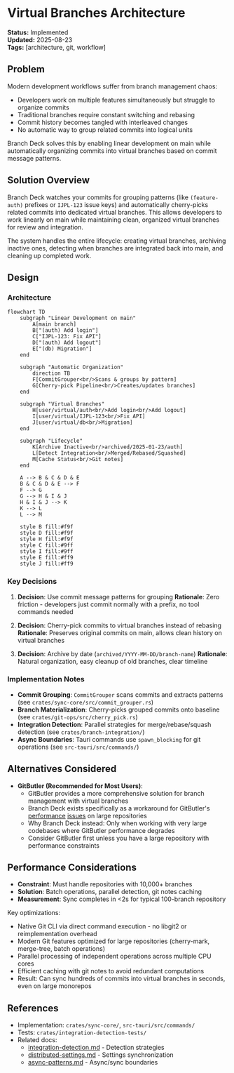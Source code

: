 # Virtual Branches Architecture

**Status:** Implemented  
**Updated:** 2025-08-23  
**Tags:** [architecture, git, workflow]

## Problem

Modern development workflows suffer from branch management chaos:
- Developers work on multiple features simultaneously but struggle to organize commits
- Traditional branches require constant switching and rebasing
- Commit history becomes tangled with interleaved changes
- No automatic way to group related commits into logical units

Branch Deck solves this by enabling linear development on main while automatically organizing commits into virtual branches based on commit message patterns.

## Solution Overview

Branch Deck watches your commits for grouping patterns (like `(feature-auth)` prefixes or `IJPL-123` issue keys) and automatically cherry-picks related commits into dedicated virtual branches. This allows developers to work linearly on main while maintaining clean, organized virtual branches for review and integration.

The system handles the entire lifecycle: creating virtual branches, archiving inactive ones, detecting when branches are integrated back into main, and cleaning up completed work.

## Design

### Architecture

```mermaid
flowchart TD
    subgraph "Linear Development on main"
        A[main branch]
        B["(auth) Add login"]
        C["IJPL-123: Fix API"]
        D["(auth) Add logout"]
        E["(db) Migration"]
    end
    
    subgraph "Automatic Organization"
        direction TB
        F[CommitGrouper<br/>Scans & groups by pattern]
        G[Cherry-pick Pipeline<br/>Creates/updates branches]
    end
    
    subgraph "Virtual Branches"
        H[user/virtual/auth<br/>Add login<br/>Add logout]
        I[user/virtual/IJPL-123<br/>Fix API]
        J[user/virtual/db<br/>Migration]
    end
    
    subgraph "Lifecycle"
        K[Archive Inactive<br/>archived/2025-01-23/auth]
        L[Detect Integration<br/>Merged/Rebased/Squashed]
        M[Cache Status<br/>Git notes]
    end
    
    A --> B & C & D & E
    B & C & D & E --> F
    F --> G
    G --> H & I & J
    H & I & J --> K
    K --> L
    L --> M
    
    style B fill:#f9f
    style D fill:#f9f
    style H fill:#f9f
    style C fill:#9ff
    style I fill:#9ff
    style E fill:#ff9
    style J fill:#ff9
```

### Key Decisions

1. **Decision**: Use commit message patterns for grouping
   **Rationale**: Zero friction - developers just commit normally with a prefix, no tool commands needed
   
2. **Decision**: Cherry-pick commits to virtual branches instead of rebasing
   **Rationale**: Preserves original commits on main, allows clean history on virtual branches

3. **Decision**: Archive by date (`archived/YYYY-MM-DD/branch-name`)
   **Rationale**: Natural organization, easy cleanup of old branches, clear timeline

### Implementation Notes

- **Commit Grouping**: `CommitGrouper` scans commits and extracts patterns (see `crates/sync-core/src/commit_grouper.rs`)
- **Branch Materialization**: Cherry-picks grouped commits onto baseline (see `crates/git-ops/src/cherry_pick.rs`)
- **Integration Detection**: Parallel strategies for merge/rebase/squash detection (see `crates/branch-integration/`)
- **Async Boundaries**: Tauri commands use `spawn_blocking` for git operations (see `src-tauri/src/commands/`)

## Alternatives Considered

- **GitButler (Recommended for Most Users)**:
  - GitButler provides a more comprehensive solution for branch management with virtual branches
  - Branch Deck exists specifically as a workaround for GitButler's [performance](https://github.com/gitbutlerapp/gitbutler/issues/3235) [issues](https://github.com/gitbutlerapp/gitbutler/issues/9018) on large repositories
  - Why Branch Deck instead: Only when working with very large codebases where GitButler performance degrades
  - Consider GitButler first unless you have a large repository with performance constraints

## Performance Considerations

- **Constraint**: Must handle repositories with 10,000+ branches
- **Solution**: Batch operations, parallel detection, git notes caching
- **Measurement**: Sync completes in <2s for typical 100-branch repository

Key optimizations:
- Native Git CLI via direct command execution - no libgit2 or reimplementation overhead
- Modern Git features optimized for large repositories (cherry-mark, merge-tree, batch operations)
- Parallel processing of independent operations across multiple CPU cores
- Efficient caching with git notes to avoid redundant computations
- Result: Can sync hundreds of commits into virtual branches in seconds, even on large monorepos

## References

- Implementation: `crates/sync-core/`, `src-tauri/src/commands/`
- Tests: `crates/integration-detection-tests/`
- Related docs: 
  - [integration-detection.md](integration-detection.md) - Detection strategies
  - [distributed-settings.md](distributed-settings.md) - Settings synchronization
  - [async-patterns.md](async-patterns.md) - Async/sync boundaries